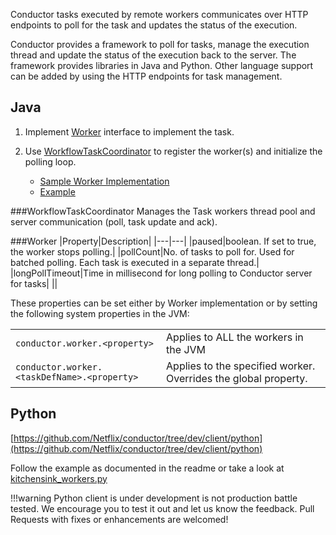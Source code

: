 Conductor tasks executed by remote workers communicates over HTTP endpoints to poll for the task and updates the status of the execution.

Conductor provides a framework to poll for tasks, manage the execution thread and update the status of the execution back to the server.  The framework provides libraries in Java and Python.  Other language support can be added by using the HTTP endpoints for task management.

## Java

1. Implement [Worker](https://github.com/Netflix/conductor/blob/dev/client/src/main/java/com/netflix/conductor/client/worker/Worker.java) interface to implement the task.
2. Use [WorkflowTaskCoordinator](https://github.com/Netflix/conductor/blob/dev/client/src/main/java/com/netflix/conductor/client/task/WorkflowTaskCoordinator.java) to register the worker(s) and initialize the polling loop. 

    * [Sample Worker Implementation](https://github.com/Netflix/conductor/blob/dev/client/src/test/java/com/netflix/conductor/client/sample/SampleWorker.java)
    * [Example](https://github.com/Netflix/conductor/blob/dev/client/src/test/java/com/netflix/conductor/client/sample/Main.java)

###WorkflowTaskCoordinator
Manages the Task workers thread pool and server communication (poll, task update and ack).

###Worker
|Property|Description|
|---|---|
|paused|boolean.  If set to true, the worker stops polling.|
|pollCount|No. of tasks to poll for.  Used for batched polling.  Each task is executed in a separate thread.|
|longPollTimeout|Time in millisecond for long polling to Conductor server for tasks|
||

These properties can be set either by Worker implementation or by setting the following system properties in the JVM:

|||
|---|---|
|`conductor.worker.<property>`|Applies to ALL the workers in the JVM|
|`conductor.worker.<taskDefName>.<property>`|Applies to the specified worker.  Overrides the global property.|


## Python
[https://github.com/Netflix/conductor/tree/dev/client/python](https://github.com/Netflix/conductor/tree/dev/client/python)

Follow the example as documented in the readme or take a look at [kitchensink_workers.py](https://github.com/Netflix/conductor/blob/dev/client/python/kitchensink_workers.py)

!!!warning
    Python client is under development is not production battle tested.  We encourage you to test it out and let us know the feedback.  Pull Requests with fixes or enhancements are welcomed!
